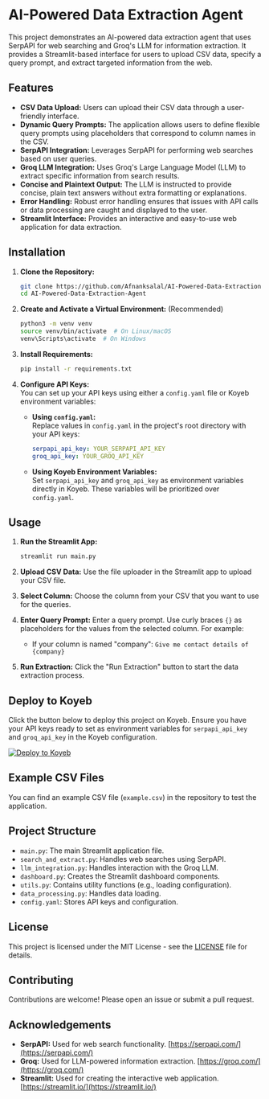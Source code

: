 # AI-Powered Data Extraction Agent

This project demonstrates an AI-powered data extraction agent that uses SerpAPI for web searching and Groq's LLM for information extraction. It provides a Streamlit-based interface for users to upload CSV data, specify a query prompt, and extract targeted information from the web.

## Features

* **CSV Data Upload:** Users can upload their CSV data through a user-friendly interface.
* **Dynamic Query Prompts:** The application allows users to define flexible query prompts using placeholders that correspond to column names in the CSV.
* **SerpAPI Integration:** Leverages SerpAPI for performing web searches based on user queries.
* **Groq LLM Integration:** Uses Groq's Large Language Model (LLM) to extract specific information from search results.
* **Concise and Plaintext Output:** The LLM is instructed to provide concise, plain text answers without extra formatting or explanations.
* **Error Handling:** Robust error handling ensures that issues with API calls or data processing are caught and displayed to the user.
* **Streamlit Interface:** Provides an interactive and easy-to-use web application for data extraction.

## Installation

1. **Clone the Repository:**
   ```bash
   git clone https://github.com/Afnanksalal/AI-Powered-Data-Extraction-Agent
   cd AI-Powered-Data-Extraction-Agent
   ```

2. **Create and Activate a Virtual Environment:** (Recommended)
   ```bash
   python3 -m venv venv
   source venv/bin/activate  # On Linux/macOS
   venv\Scripts\activate  # On Windows
   ```

3. **Install Requirements:**
   ```bash
   pip install -r requirements.txt
   ```

4. **Configure API Keys:**  
   You can set up your API keys using either a `config.yaml` file or Koyeb environment variables:
   
   - **Using `config.yaml`:**  
     Replace values in `config.yaml` in the project's root directory with your API keys:
     ```yaml
     serpapi_api_key: YOUR_SERPAPI_API_KEY
     groq_api_key: YOUR_GROQ_API_KEY
     ```
   
   - **Using Koyeb Environment Variables:**  
     Set `serpapi_api_key` and `groq_api_key` as environment variables directly in Koyeb. These variables will be prioritized over `config.yaml`.

## Usage

1. **Run the Streamlit App:**
   ```bash
   streamlit run main.py
   ```

2. **Upload CSV Data:** Use the file uploader in the Streamlit app to upload your CSV file.

3. **Select Column:** Choose the column from your CSV that you want to use for the queries.

4. **Enter Query Prompt:** Enter a query prompt. Use curly braces `{}` as placeholders for the values from the selected column. For example:
   - If your column is named "company": `Give me contact details of {company}`

5. **Run Extraction:** Click the "Run Extraction" button to start the data extraction process.

## Deploy to Koyeb

Click the button below to deploy this project on Koyeb. Ensure you have your API keys ready to set as environment variables for `serpapi_api_key` and `groq_api_key` in the Koyeb configuration.

[![Deploy to Koyeb](https://www.koyeb.com/static/images/deploy/button.svg)](https://app.koyeb.com/deploy?name=info-scrapper&type=git&repository=Afnanksalal%2Finfo-scrapper&branch=main&builder=buildpack&env%5Bgroq_api_key%5D=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&env%5Bserpapi_api_key%5D=ae975b82e2d0d16a777343c34cfa77bf4d90fae3a930b34ac524c5cf36a9bea9&ports=8000%3Bhttp%3B%2F)

## Example CSV Files

You can find an example CSV file (`example.csv`) in the repository to test the application.

## Project Structure

* `main.py`: The main Streamlit application file.
* `search_and_extract.py`: Handles web searches using SerpAPI.
* `llm_integration.py`: Handles interaction with the Groq LLM.
* `dashboard.py`: Creates the Streamlit dashboard components.
* `utils.py`: Contains utility functions (e.g., loading configuration).
* `data_processing.py`: Handles data loading.
* `config.yaml`: Stores API keys and configuration.

## License

This project is licensed under the MIT License - see the [LICENSE](LICENSE) file for details.

## Contributing

Contributions are welcome! Please open an issue or submit a pull request.

## Acknowledgements

* **SerpAPI:** Used for web search functionality. [https://serpapi.com/](https://serpapi.com/)
* **Groq:** Used for LLM-powered information extraction. [https://groq.com/](https://groq.com/)
* **Streamlit:** Used for creating the interactive web application. [https://streamlit.io/](https://streamlit.io/)
